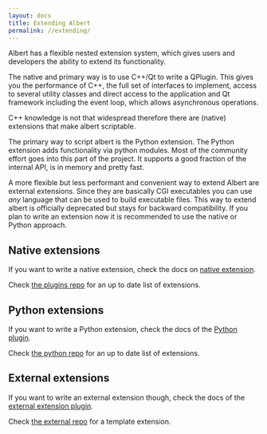 ```yaml
---
layout: docs
title: Extending Albert
permalink: //extending/
---
```


Albert has a flexible nested extension system, which gives users and developers the ability to extend its functionality.

The native and primary way is to use C++/Qt to write a QPlugin. This gives you the performance of C++, the full set of interfaces to implement, access to several utility classes and direct access to the application and Qt framework including the event loop, which allows asynchronous operations.

C++ knowledge is not that widespread therefore there are (native) extensions that make albert scriptable.

The primary way to script albert is the Python extension. The Python extension adds functionality via python modules. Most of the community effort goes into this part of the project. It supports a good fraction of the internal API, is in memory and pretty fast.

A more flexible but less performant and convenient way to extend Albert are external extensions. Since they are basically CGI executables you can use *any* language that can be used to build executable files. This way to extend albert is officially deprecated but stays for backward compatibility. If you plan to write an extension now it is recommended to use the native or Python approach.

## Native extensions

If you want to write a native extension, check the docs on [native extension](//extending/native/).

Check [the plugins repo](https://github.com/albertlauncher/plugins) for an up to date list of extensions.

## Python extensions

If you want to write a Python extension, check the docs of the [Python plugin](//extending/python/).

Check [the python repo](https://github.com/albertlauncher/python) for an up to date list of extensions.

## External extensions

If you want to write an external extension though, check the docs of the [external extension plugin](//extending/external/).

Check [the external repo](https://github.com/albertlauncher/external) for a template extension.
